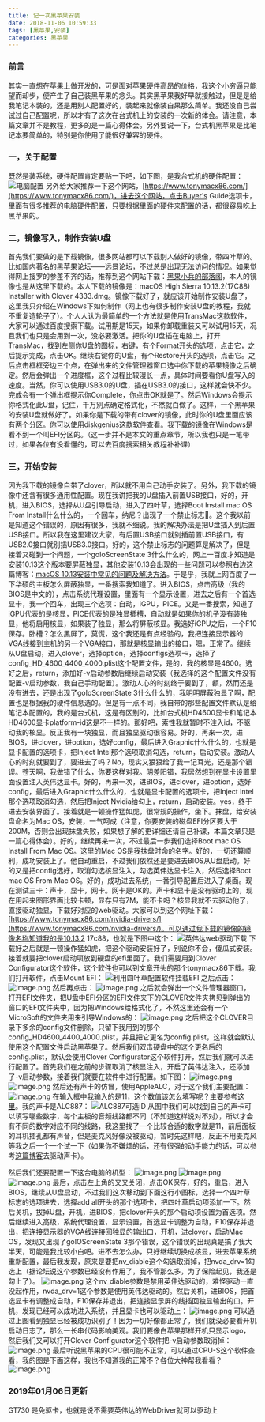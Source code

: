 ```yaml
---
title: 记一次黑苹果安装
date: 2018-11-06 10:59:33
tags: [黑苹果,安装]
categories: 黑苹果
---
```

### 前言
其实一直想在苹果上做开发的，可是面对苹果硬件高昂的价格，我这个小穷逼只能望而却步，便产生了自己装黑苹果的念头。其实黑苹果我好早就接触过，但是是给我笔记本装的，还是用别人配置好的，装起来就像装白果那么简单。我还没自己尝试过自己配置呢，所以才有了这次在台式机上的安装的一次新的体会。请注意，本篇文章并不是教程，更多的是一篇心得体会。另外要说一下，台式机黑苹果是比笔记本要简单的，特别是你使用了能很好兼容的硬件。
<!-- more -->
### 一，关于配置
既然是装系统，硬件配置肯定要贴一下吧，如下图，是我台式机的硬件配置：
![电脑配置](https://upload-images.jianshu.io/upload_images/8654767-7728e62d541ccefc.jpg)
另外给大家推荐一下这个网站，[https://www.tonymacx86.com/](https://www.tonymacx86.com/)，进去这个网站，点击Buyer's Guide选项卡，里面有很多推荐的电脑硬件配置，只要根据里面的硬件来配置的话，都很容易吃上黑苹果的。
### 二，镜像写入，制作安装U盘
首先我们要做的是下载镜像，很多网站都可以下载别人做好的镜像，带四叶草的。比如国内著名的黑苹果论坛——远景论坛，不过总是出现无法访问的情况。如果觉得网上搜罗的参差不齐的话，推荐到这个网站下载：[黑果小兵的部落阁](https://blog.daliansky.net/)，本人的镜像也是从这里下载的。本人下载的镜像是：macOS High Sierra 10.13.2(17C88) Installer with Clover 4333.dmg。镜像下载好了，就应该开始制作安装U盘了，这里我只介绍在Windows下如何制作（网上也有很多制作安装U盘的教程，我就不重复造轮子了）。个人人认为最简单的一个方法就是使用TransMac这款软件，大家可以通过百度搜索下载。试用期是15天，如果你卸载重装又可以试用15天，况且我们也只是会用到一次，没必要激活。把你的U盘插在电脑上，打开TransMac，找到左侧你U盘的图标，右键，有个Format开头的选项，点击它，之后提示完成，点击OK。继续右键你的U盘，有个Restore开头的选项，点击它。之后点击框框旁边三个点，在弹出来的文件管理器窗口选中你下载的苹果镜像之后确定。然后会弹出一个进度框，这个过程比较漫长一点，具体时间要看你U盘写入的速度。当然，你可以使用USB3.0的U盘，插在USB3.0的接口，这样就会快不少。完成会有一个弹出框提示你Complete，你点击OK就是了。然后Windows会提示你格式化此U盘，记住，千万别点确定格式化，不然就白做了。这样，一个黑苹果的安装U盘就做好了。如果你是下载的带有clover的镜像，此时你的U盘里面应该有两个分区。你可以使用diskgenius这款软件查看。我下载的镜像在Windows是看不到一个叫EFI分区的。（这一步并不是本文的重点章节，所以我也只是一笔带过，如果各位有没看懂的，可以去百度搜索相关教程补补课）
### 三，开始安装
因为我下载的镜像自带了clover，所以就不用自己动手安装了。另外，我下载的镜像中还含有很多通用性配置。现在我讲把我的U盘插入前置USB接口，好的，开机，进入BIOS，选择从U盘引导启动，进入了四叶草，选择Boot Install mac OS From Install什么什么的，一个回车，纳尼？出现了一个禁止标志🚫。这个我以前是知道这个错误的，原因有很多，我就不细说。我的解决办法是把U盘插入到后置USB接口。所以我在这里建议大家，有后置USB接口就别插前置USB接口，有USB2.0接口就别插USB3.0接口。好的，这个禁止标志的问题算是解决了，但是接着又碰到一个问题，一个goIoScreenState 3什么什么的，网上一百度才知道是安装10.13这个版本要屏蔽独显，其他安装10.13会出现的一些问题可以参照右边这篇博客：[macOS 10.13安装中常见的问题及解决方法](https://blog.daliansky.net/macOS-10.13-installation-of-common-problems-and-solutions.html)。于是乎，我就上网百度了一下华硕的主板怎么屏蔽独显，一番搜索我知道了。进入BIOS，点击高级（我的BIOS是中文的），点击系统代理设置，里面有一个显示设置，进去之后有一个首选显卡，我一个回车，出现三个选项：自动，iGPU，PICE。又是一番搜索，知道了iGPU代表的是核显，PICE代表的是独显插槽，自动就是如果你的机子没有装独显，他将启用核显，如果装了独显，那么将屏蔽核显。我选好iGPU之后，一个F10保存。卧槽？怎么黑屏了，莫慌，这个我还是有点经验的，我把连接显示器的VGA线接到主机的另一个VGA接口，那就是核显输出的接口，嗯，正常了。继续从U盘启动，进入clover，选择option，选择configs选项卡，选择了config_HD_4600_4400_4000.plist这个配置文件，是的，我的核显是4600。选好之后，return，添加好-v启动参数后继续启动安装（我选择的这个配置文件没有配置-v启动参数，我自己手动配置）。激动人心的时刻终于要到了，额，然而还是没有进去，还是出现了goIoScreenState 3什么什么的，我明明屏蔽独显了啊，配置也是根据我的硬件信息选的。但是有一点不同，我自带的那些配置文件默认是给笔记本配置的，我的是台式机，这是有区别的，比如台式机HD4600显卡和笔记本HD4600显卡platform-id这是不一样的。那好吧，索性我就暂时不注入id，不驱动我的核显。反正我有一块独显，而且独显驱动很容易。好的，再来一次，进BIOS，进clover，进option，选好config，最后进入Graphic什么什么的，也就是显卡配置的选项卡，把Inject Intel那个选项取消勾选，return，启动安装。激动人心的时刻就要到了，要进去了吗？No，现实又狠狠给了我一记耳光，还是那个错误。苍天啊，我做错了什么，你要这样对我。阴差阳错，我居然想到在显卡设置里面设置注入英伟达显卡。好的，再来一次，进BIOS，进clover，进option，选好config，最后进入Graphic什么什么的，也就是显卡配置的选项卡，把Inject Intel那个选项取消勾选，然后把Inject Nvidia给勾上，return，启动安装。yes，终于进去安装界面了。接着就是一顿操作猛如虎，很常规的操作，坐下。抹盘，给安装盘命名为Mac OS，安装，一气呵成（注意，你要安装的磁盘EFI分区要大于200M，否则会出现抹盘失败，如果想了解的更详细还请自己补课，本篇文章只是一篇心得体会）。好的，继续再来一次，不过最后一步我们选择Boot mac OS Install From Mac OS。这里的Mac OS是我抹盘时命的名字。好的，一切还算顺利，成功安装上了。他自动重启，不过我们依然还是要进去BIOS从U盘启动。好的又是把config选好，取消勾选核显注入，勾选英伟达显卡注入，然后选择Boot mac OS From Mac OS。好的，成功进去系统，一番引导配置后进入了桌面。现在测试三卡：声卡，显卡，网卡。网卡是OK的。声卡和显卡是没有驱动上的，现在用起来图形界面比较卡顿，显存只有7M，能不卡吗？核显我就不去驱动他了，直接驱动独显，下载好对应的web驱动。大家可以到这个网址下载：[https://www.tonymacx86.com/nvidia-drivers/](https://www.tonymacx86.com/nvidia-drivers/)。可以通过我下载的镜像的镜像名称知道我的是10.13.2 17c88，也就是下图中这个：
![英伟达web驱动下载](https://upload-images.jianshu.io/upload_images/8654767-4d47322c4dcecabc.png)
下载好之后就是一顿操作猛如虎，把这个驱动安装好了，别说你不会，傻瓜式安装。接着就要把clover启动项放到硬盘的efi里面了。我们需要用到Clover Configurator这个软件，这个软件也可以到文章开头的那个tonymacx86下载。我们打开软件，点击Mount EFI：
![利用四叶草配置软件挂载EFI](https://upload-images.jianshu.io/upload_images/8654767-669babd79f33f104.png)
之后点击：
![image.png](https://upload-images.jianshu.io/upload_images/8654767-577b41c67fac3dde.png)
然后再点击：
![image.png](https://upload-images.jianshu.io/upload_images/8654767-2f8c8e621824d9f5.png)
之后就会弹出一个文件管理器窗口，打开EFI文件夹，把U盘中EFI分区的EFI文件夹下的CLOVER文件夹拷贝到弹出的窗口的EFI文件夹中，因为把Windows给格式化了，不然这里还会有一个MicroSoft的文件夹用来引导Windows的：
![image.png](https://upload-images.jianshu.io/upload_images/8654767-dacbbc590bd6a063.png)
之后把这个CLOVER目录下多余的config文件删除，只留下我用到的那个config_HD4600_4400_4000.plist，并且把它更名为config.plist，这样就会默认使用这个配置文件启动黑苹果了。然后我们双击硬盘中的这个更名后的config.plist，默认会使用Clover Configurator这个软件打开，然后我们就可以进行配置了。首先我们在之前的步骤取消了核显注入，开启了英伟达注入，还添加了-v启动参数，接着我们就要在软件中进行配置。如下图：
![image.png](https://upload-images.jianshu.io/upload_images/8654767-5f35159e13e0dc84.png)
![image.png](https://upload-images.jianshu.io/upload_images/8654767-9da4cf8ed33cc6a6.png)
然后还有声卡的仿冒，使用AppleALC，对于这个我们主要配置：
![image.png](https://upload-images.jianshu.io/upload_images/8654767-e2b7e689136129b2.png)
在输入框中我输入的是11，这个数值该怎么填写呢？主要参考[这里](https://github.com/acidanthera/AppleALC/wiki/Supported-codecs)。我的声卡是ALC887：
![ALC887可选ID](https://upload-images.jianshu.io/upload_images/8654767-cd83e13750ce571d.png)
从图中我们可以找到自己的声卡可以填写哪些数字，每个主板的音频线路都不同（不知道这样说对不对），所以才会有不同的数字对应不同的线路，我这里找了一个比较合适的数字就是11，前后面板的耳机插孔都有声音，但是麦克风好像没被驱动，暂时先这样吧，反正不用麦克风等我之后一个一个试一下（如果你不嫌烦的话，还有很强的动手能力的话，可以参考[这篇博客](https://blog.daliansky.net/Use-AppleALC-sound-card-to-drive-the-correct-posture-of-AppleHDA.html)去驱动声卡）。

然后我们还要配置一下这台电脑的机型：
![image.png](https://upload-images.jianshu.io/upload_images/8654767-fdc7ed961a945dac.png)
![image.png](https://upload-images.jianshu.io/upload_images/8654767-1fa6033810802b8f.png)
![image.png](https://upload-images.jianshu.io/upload_images/8654767-2d242018d4c83c56.png)
最后，点击左上角的叉叉关闭，点击OK保存，好的，重启，进入BIOS，继续从U盘启动，不过我们这次移动到下面这行小图标，选择一个四叶草标志的选项进去，选择add all开头的那个选项卡，把四叶草启动项添加一下。然后关机，拔掉U盘，开机，进BIOS，把clover开头的那个启动项设置为首选项。然后继续进入高级，系统代理设置，显示设置，首选显卡调整为自动，F10保存并退出，把连接显示器的VGA线连接回独显的输出口，开机，进clover，启动Mac OS，发现又出现了goIOScreenState 3那个错误，这个错误的出现真是搞了我大半天，可能是我比较小白吧。进不去怎么办，只好继续切换成核显，进去苹果系统重新配置，最后我发现，原来是要把nv_diable这个勾选取消掉，把nvda_drv=1勾选上（据论坛说这个参数已经没有作用了，我不管那么多，为了保险起见，我还是勾上了）。
![image.png](https://upload-images.jianshu.io/upload_images/8654767-0cae9804c591f093.png)
这个nv_diable参数是禁用英伟达驱动的，难怪驱动一直没起作用，nvda_drv=1这个参数是使用英伟达驱动的。然后关机，进BIOS，把首选显卡有调整成自动，F10保存并退出，把连接显示屏的线插回独显输出的口。开机，发现已经可以成功进入系统，并且显卡也可以驱动上：
![image.png](https://upload-images.jianshu.io/upload_images/8654767-944d12e0246893b3.png)
可以通过上图看到独显已经被成功识别了！因为一切好像都正常了，我们就没必要看开机启动日志了，那么一长串代码影响美观。我们要像白苹果那样开机只显示logo，然后我们又可以打开Clover Configurator这个软件把-v启动参数取消掉：
![image.png](https://upload-images.jianshu.io/upload_images/8654767-acda72c62b155794.png)
最后听说黑苹果的CPU很可能不正常，可以通过CPU-S这个软件查看，我的图是下面这样，我也不知道我的正常不？各位大神帮我看看？
![image.png](https://upload-images.jianshu.io/upload_images/8654767-2074362d6012f00d.png)

### 2019年01月06日更新
GT730 是免驱卡，也就是说不需要英伟达的WebDriver就可以驱动上